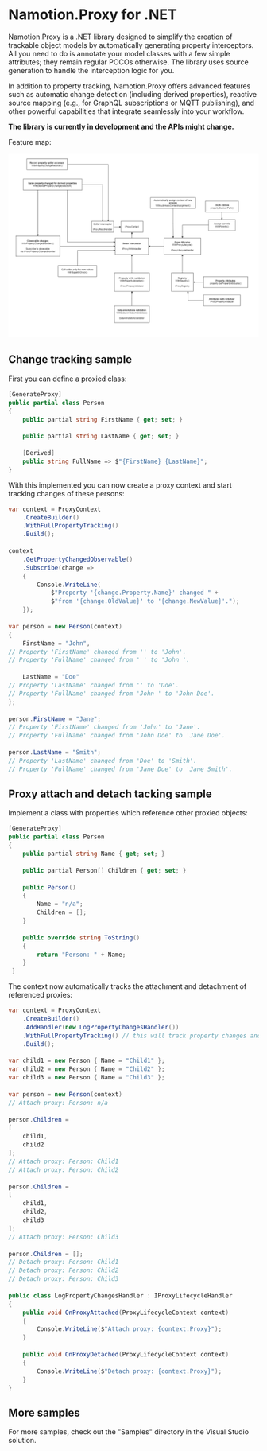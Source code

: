 # Namotion.Proxy for .NET

Namotion.Proxy is a .NET library designed to simplify the creation of trackable object models by automatically generating property interceptors. All you need to do is annotate your model classes with a few simple attributes; they remain regular POCOs otherwise. The library uses source generation to handle the interception logic for you.

In addition to property tracking, Namotion.Proxy offers advanced features such as automatic change detection (including derived properties), reactive source mapping (e.g., for GraphQL subscriptions or MQTT publishing), and other powerful capabilities that integrate seamlessly into your workflow.

**The library is currently in development and the APIs might change.**

Feature map:

![features](./features.png)

## Change tracking sample

First you can define a proxied class:

```csharp
[GenerateProxy]
public partial class Person
{
    public partial string FirstName { get; set; }

    public partial string LastName { get; set; }

    [Derived]
    public string FullName => $"{FirstName} {LastName}";
}
```

With this implemented you can now create a proxy context and start tracking changes of these persons:

```csharp
var context = ProxyContext
    .CreateBuilder()
    .WithFullPropertyTracking()
    .Build();

context
    .GetPropertyChangedObservable()
    .Subscribe(change =>
    {
        Console.WriteLine(
            $"Property '{change.Property.Name}' changed " +
            $"from '{change.OldValue}' to '{change.NewValue}'.");
    });

var person = new Person(context)
{
    FirstName = "John",
// Property 'FirstName' changed from '' to 'John'.
// Property 'FullName' changed from ' ' to 'John '.

    LastName = "Doe"
// Property 'LastName' changed from '' to 'Doe'.
// Property 'FullName' changed from 'John ' to 'John Doe'.
};

person.FirstName = "Jane";
// Property 'FirstName' changed from 'John' to 'Jane'.
// Property 'FullName' changed from 'John Doe' to 'Jane Doe'.

person.LastName = "Smith";
// Property 'LastName' changed from 'Doe' to 'Smith'.
// Property 'FullName' changed from 'Jane Doe' to 'Jane Smith'.
```

## Proxy attach and detach tacking sample

Implement a class with properties which reference other proxied objects:

```csharp
[GenerateProxy]
public partial class Person
{
    public partial string Name { get; set; }

    public partial Person[] Children { get; set; }

    public Person()
    {
        Name = "n/a";
        Children = [];
    }

    public override string ToString()
    {
        return "Person: " + Name;
    }
 }
```

The context now automatically tracks the attachment and detachment of referenced proxies:

```csharp
var context = ProxyContext
    .CreateBuilder()
    .AddHandler(new LogPropertyChangesHandler())
    .WithFullPropertyTracking() // this will track property changes and proxy attaches/detaches
    .Build();

var child1 = new Person { Name = "Child1" };
var child2 = new Person { Name = "Child2" };
var child3 = new Person { Name = "Child3" };

var person = new Person(context)
// Attach proxy: Person: n/a

person.Children = 
[
    child1,
    child2
];
// Attach proxy: Person: Child1
// Attach proxy: Person: Child2

person.Children = 
[
    child1,
    child2,
    child3
];
// Attach proxy: Person: Child3

person.Children = [];
// Detach proxy: Person: Child1
// Detach proxy: Person: Child2
// Detach proxy: Person: Child3

public class LogPropertyChangesHandler : IProxyLifecycleHandler
{
    public void OnProxyAttached(ProxyLifecycleContext context)
    {
        Console.WriteLine($"Attach proxy: {context.Proxy}");
    }

    public void OnProxyDetached(ProxyLifecycleContext context)
    {
        Console.WriteLine($"Detach proxy: {context.Proxy}");
    }
}
```

## More samples

For more samples, check out the "Samples" directory in the Visual Studio solution.
